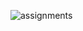 
![assignments](https://github.com/shreeshailaya/c-dac/blob/main/Web%20Programming/Media/Assignments/16-7-d2.png)

